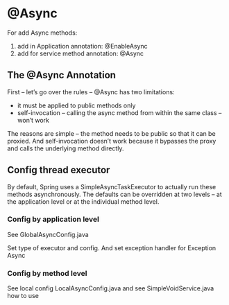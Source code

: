 # @Async

For add Async methods:
1. add in Application annotation: @EnableAsync
2. add for service method annotation: @Async

## The @Async Annotation
First – let’s go over the rules – @Async has two limitations:
* it must be applied to public methods only
* self-invocation – calling the async method from within the same class – won’t work

The reasons are simple – the method needs to be public so that it can be proxied. And self-invocation doesn’t work because it bypasses the proxy and calls the underlying method directly.

## Config thread executor

By default, Spring uses a SimpleAsyncTaskExecutor to actually run these methods asynchronously. The defaults can be overridden at two levels – at the application level or at the individual method level.

### Config by application level

See GlobalAsyncConfig.java

Set type of executor and config. And set exception handler for Exception Async

### Config by method level

See local config LocalAsyncConfig.java and see SimpleVoidService.java how to use